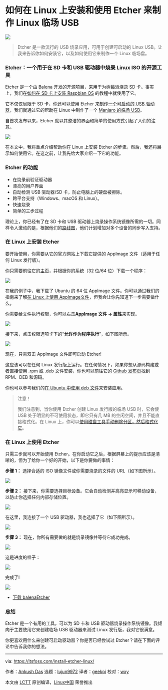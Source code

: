 [#]: collector: (lujun9972)
[#]: translator: (geekpi)
[#]: reviewer: (wxy)
[#]: publisher: (wxy)
[#]: url: (https://linux.cn/article-12847-1.html)
[#]: subject: (How to Install and Use Etcher on Linux for Making Live Linux USB)
[#]: via: (https://itsfoss.com/install-etcher-linux/)
[#]: author: (Ankush Das https://itsfoss.com/author/ankush/)

如何在 Linux 上安装和使用 Etcher 来制作 Linux 临场 USB
======

![](https://img.linux.net.cn/data/attachment/album/202011/21/214209xor9upp7jznd9djd.jpg)

> Etcher 是一款流行的 USB 烧录应用，可用于创建可启动的 Linux USB。让我来告诉你如何安装它，以及如何使用它来制作一个 Linux 临场盘。

### Etcher：一个用于在 SD 卡和 USB 驱动器中烧录 Linux ISO 的开源工具

Etcher 是一个由 [Balena][1] 开发的开源项目，来用于为树莓派烧录 SD 卡。事实上，我们在[如何在 SD 卡上安装 Raspbian OS][2] 的教程中就使用了它。

它不仅仅局限于 SD 卡，你还可以使用 Etcher 来[制作一个可启动的 USB 驱动器][3]，我们就通过它的帮助在 Linux 中制作了一个 [Manjaro 的临场 USB][4]。

自首次发布以来，Etcher 就以其整洁的界面和简单的使用方式引起了人们的注意。

![][5]

在本文中，我将重点介绍帮助你在 Linux 上安装 Etcher 的步骤。然后，我还将展示如何使用它。在这之前，让我先给大家介绍一下它的功能。

### Etcher 的功能

  * 在烧录前验证驱动器
  * 漂亮的用户界面
  * 自动检测 USB 驱动器/SD 卡，防止电脑上的硬盘被擦除。
  * 跨平台支持（Windows、macOS 和 Linux）。
  * 快速烧录
  * 简单的三步过程

理论上，你已经有了在 SD 卡和 USB 驱动器上烧录操作系统镜像所需的一切。同样令人激动的是，根据他们的[路线图][6]，他们计划增加对多个设备的同步写入支持。

### 在 Linux 上安装 Etcher

要开始使用，你需要从它的官方网站上下载它提供的 AppImage 文件（适用于任何 Linux 发行版）。

你只需要前往它的[主页][7]，并根据你的系统（32 位/64 位）下载一个程序：

![][8]

在我的例子中，我下载了 Ubuntu 的 64 位 AppImage 文件。你可以通过我们的指南来了解[在 Linux 上使用 AppImage文件][9]，但我会让你先知道下一步需要做什么。

你需要给文件执行权限，你可以右击**AppImage 文件 -> 属性**来实现。

![][10]

接下来，点击权限选项卡下的“**允许作为程序执行**”，如下图所示。

![][11]

现在，只需双击 AppImage 文件即可启动 Etcher!

这应该可以在任何 Linux 发行版上运行。在任何情况下，如果你想从源码构建或者直接使用 .rpm 或 .deb 文件安装，你也可以前往它的 [Github 发布页][12]找到 RPM、DEB 和源码。

你也可以参考我们的[在 Ubuntu 中使用 deb 文件][13]来安装应用。

> 注意！
> 
> 我们注意到，当你使用 Etcher 创建 Linux 发行版的临场 USB 时，它会使 USB 处于明显的不可使用状态，即它只有几 MB 的空闲空间，并且不能直接格式化。在 Linux 上，你可以[使用磁盘工具手动删除分区，然后格式化它][14]。

### 在 Linux 上使用 Etcher

只需三步就可以开始使用 Etcher。在你启动它之后，根据屏幕上的提示应该是清晰的，但为了给你一个好的开始，以下是你要做的事情：

**步骤 1：** 选择合适的 ISO 镜像文件或你需要烧录的文件的 URL（如下图所示）。

![][15]

**步骤 2：** 接下来，你需要选择目标设备。它会自动检测并高亮显示可移动设备，以防止你选择任何内部存储位置。

![][16]

在这里，我连接了一个 USB 驱动器，我也选择了它（如下图所示）。

![][17]

**步骤 3：** 现在，你所有需要做的就是烧录镜像并等待它成功完成。

![][18]

这是进度的样子：

![][19]

完成了!

![][20]

- [下载 balenaEtcher][7]

### 总结

Etcher 是一个有用的工具，可以为 SD 卡和 USB 驱动器烧录操作系统镜像。我倾向于主要使用它来创建临场 USB 驱动器来测试 Linux 发行版，我对它很满意。

你更喜欢用什么来创建可启动驱动器？你是否已经尝试过 Etcher？请在下面的评论中告诉我你的想法。

--------------------------------------------------------------------------------

via: https://itsfoss.com/install-etcher-linux/

作者：[Ankush Das][a]
选题：[lujun9972][b]
译者：[geekpi](https://github.com/geekpi)
校对：[wxy](https://github.com/wxy)

本文由 [LCTT](https://github.com/LCTT/TranslateProject) 原创编译，[Linux中国](https://linux.cn/) 荣誉推出

[a]: https://itsfoss.com/author/ankush/
[b]: https://github.com/lujun9972
[1]: https://www.balena.io/
[2]: https://itsfoss.com/tutorial-how-to-install-raspberry-pi-os-raspbian-wheezy/
[3]: https://itsfoss.com/create-bootable-ubuntu-usb-drive-mac-os/
[4]: https://itsfoss.com/create-live-usb-manjaro-linux/
[5]: https://i2.wp.com/itsfoss.com/wp-content/uploads/2020/10/etcher-mxlinux-2.png?resize=800%2C518&ssl=1
[6]: https://github.com/balena-io/etcher/milestones
[7]: https://www.balena.io/etcher
[8]: https://i0.wp.com/itsfoss.com/wp-content/uploads/2020/11/etcher-official-site-download.png?resize=800%2C580&ssl=1
[9]: https://itsfoss.com/use-appimage-linux/
[10]: https://i0.wp.com/itsfoss.com/wp-content/uploads/2020/11/balena-etcher-permission.jpg?resize=800%2C378&ssl=1
[11]: https://i0.wp.com/itsfoss.com/wp-content/uploads/2020/11/balena-etcher-execute.jpg?resize=800%2C445&ssl=1
[12]: https://github.com/balena-io/etcher/releases/tag/v1.5.109
[13]: https://itsfoss.com/install-deb-files-ubuntu/
[14]: https://itsfoss.com/cant-format-usb-disk/
[15]: https://i0.wp.com/itsfoss.com/wp-content/uploads/2020/11/balena-etcher-select.jpg?resize=800%2C521&ssl=1
[16]: https://i1.wp.com/itsfoss.com/wp-content/uploads/2020/11/etcher-select-target.jpg?resize=800%2C509&ssl=1
[17]: https://i0.wp.com/itsfoss.com/wp-content/uploads/2020/11/etcher-target-device.jpg?resize=800%2C521&ssl=1
[18]: https://i2.wp.com/itsfoss.com/wp-content/uploads/2020/11/etcher-flash.jpg?resize=800%2C516&ssl=1
[19]: https://i0.wp.com/itsfoss.com/wp-content/uploads/2020/11/etcher-flashing.jpg?resize=800%2C510&ssl=1
[20]: https://i2.wp.com/itsfoss.com/wp-content/uploads/2020/11/etcher-flash-complete.jpg?resize=800%2C507&ssl=1
